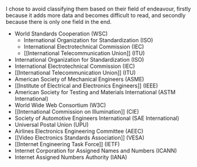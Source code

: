 I chose to avoid classifying them based on their field of endeavour, firstly because it adds more data and becomes difficult to read, and secondly because there is only one field in the end.

- World Standards Cooperation (WSC)
	- International Organization for Standardization (ISO)
	- International Electrotechnical Commission (IEC)
	- [[International Telecommunication Union]] (ITU)
- International Organization for Standardization (ISO)
- International Electrotechnical Commission (IEC)
- [[International Telecommunication Union]] (ITU)
- American Society of Mechanical Engineers (ASME)
- [[Institute of Electrical and Electronics Engineers]] (IEEE)
- American Society for Testing and Materials International (ASTM International)
- World Wide Web Consortium (W3C)
- [[International Commission on Illumination]] (CIE)
- Society of Automotive Engineers International (SAE International)
- Universal Postal Union (UPU)
- Airlines Electronics Engineering Committee (AEEC)
- [[Video Electronics Standards Association]] (VESA)
- [[Internet Engineering Task Force]] (IETF)
- Internet Corporation for Assigned Names and Numbers (ICANN)
- Internet Assigned Numbers Authority (IANA)
